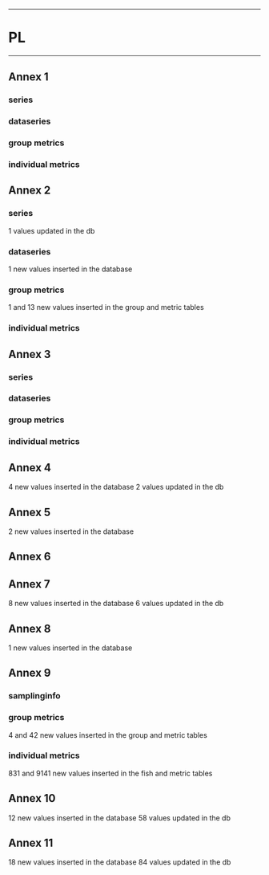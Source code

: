 -----------------------------------------------------------
# PL 
-----------------------------------------------------------

## Annex 1

### series

### dataseries


### group metrics


### individual metrics

## Annex 2

### series

1 values updated in the db

### dataseries

1 new values inserted in the database
### group metrics
1 and 13 new values inserted in the group and metric tables

### individual metrics



## Annex 3

### series

### dataseries


### group metrics


### individual metrics



## Annex 4

4 new values inserted in the database
2 values updated in the db


## Annex 5

2 new values inserted in the database

## Annex 6



## Annex 7

8 new values inserted in the database
6 values updated in the db


## Annex 8

1 new values inserted in the database

## Annex 9

### samplinginfo


### group metrics

4 and 42 new values inserted in the group and metric tables
### individual metrics
831 and 9141 new values inserted in the fish and metric tables

## Annex 10

12 new values inserted in the database
58 values updated in the db

## Annex 11

18 new values inserted in the database
84 values updated in the db

